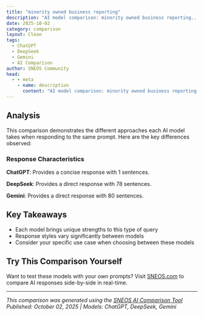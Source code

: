 ```yaml
---
title: "minority owned business reporting"
description: "AI model comparison: minority owned business reporting..."
date: 2025-10-02
category: comparison
layout: Clean
tags:
  - ChatGPT
  - DeepSeek
  - Gemini
  - AI Comparison
author: SNEOS Community
head:
  - - meta
    - name: description
      content: "AI model comparison: minority owned business reporting..."
---
```


<ChatComparison
  title="minority owned business reporting"
  prompt="minority owned business reporting"
  :responses='{
    "ChatGPT": "Error calling OpenAI API.",
    "DeepSeek": "Of course. \u0022Minority-owned business reporting\u0022 refers to the process of documenting, tracking, and analyzing data related to businesses owned by individuals from historically underrepresented groups.\n\nThis is a critical function for corporations, government agencies, and the businesses themselves. Here\u2019s a comprehensive breakdown of what it entails, why it\u0027s important, and how it works.\n\n---\n\n### 1. What is a Minority-Owned Business?\n\nA Minority-Owned Business is typically defined as a company that is at least 51% owned, operated, and controlled by one or more individuals who are part of a recognized minority group. In the United States, the primary classifications are:\n\n*   **Black or African American**\n*   **Hispanic or Latino**\n*   **Asian-American**\n*   **Native American or Alaska Native**\n*   **Native Hawaiian or Other Pacific Islander**\n\n**Key Certification:** To be formally recognized for reporting and procurement purposes, businesses often seek certification from an official authority. The most common certifying bodies are:\n*   **National:** National Minority Supplier Development Council (NMSDC) - for corporate supply chains.\n*   **Government:** Small Business Administration (SBA) 8(a) Business Development Program - for federal contracts.\n*   **State and Local:** Many states, cities, and regional organizations have their own certification programs.\n\n---\n\n### 2. Why is Minority-Owned Business Reporting Important?\n\nReporting on this data serves several crucial purposes for different stakeholders.\n\n#### For Corporations \u0026 Government Agencies:\n*   **Tracking Diversity, Equity, and Inclusion (DEI) Goals:** Companies set public goals for spending with diverse suppliers. Reporting is essential to measure progress and demonstrate commitment to stakeholders.\n*   **Compliance:** Some federal, state, and local laws (e.g., Executive Orders, public utility regulations) mandate or encourage sourcing from minority-owned businesses. Reporting proves compliance.\n*   **Risk Management and Reputation:** Strong reporting showcases a commitment to economic equity, which enhances brand reputation and mitigates risks associated with a lack of diversity.\n*   **Supply Chain Innovation:** Diversifying the supply chain introduces new perspectives, fosters innovation, and can increase competitiveness.\n\n#### For Minority-Owned Businesses:\n*   **Access to Opportunities:** Certification and reporting make these businesses visible to large corporations and government entities actively seeking diverse suppliers.\n*   **Economic Empowerment:** It channels capital into underrepresented communities, promoting wealth creation and economic development.\n*   **Network and Development:** Many programs linked to reporting offer mentorship, networking, and business development resources.\n\n---\n\n### 3. What is Typically Reported? (The Key Metrics)\n\nReporting goes beyond a simple count of suppliers. Key metrics include:\n\n*   **Spend:** The total dollar amount spent with Minority-Owned Businesses.\n    *   **Tier 1 Spend:** Direct spend with certified diverse suppliers.\n    *   **Tier 2 Spend:** Spend with your prime suppliers (Tier 1) that they, in turn, spend with diverse suppliers. This encourages the entire supply chain to diversify.\n*   **Number of Suppliers:** The count of active, certified Minority-Owned suppliers.\n*   **Supplier Diversity as a Percentage of Total Spend:** This is a critical benchmark (e.g., \u00225% of our total procurement budget is spent with minority-owned firms\u0022).\n*   **Supplier Retention \u0026 Growth:** Tracking how long you work with these suppliers and if your spend with them is increasing.\n*   **Breakdown by Minority Group:** Reporting spend and count for each specific ethnic group (e.g., Black-owned, Hispanic-owned, etc.).\n\n---\n\n### 4. The Reporting Process: A Step-by-Step Overview\n\n1.  **Commitment \u0026 Goal Setting:** Leadership commits to a supplier diversity program and sets specific, measurable goals.\n2.  **Supplier Identification \u0026 Certification:** Actively seeking out and requiring suppliers to provide proof of their minority-owned certification (e.g., NMSDC certificate).\n3.  **Data Collection:** Using procurement software, ERP systems (like SAP or Oracle), and dedicated supplier diversity platforms to collect spend data linked to certified suppliers.\n4.  **Data Validation \u0026 Cleansing:** Ensuring the data is accurate, that suppliers are still certified, and that spend is correctly categorized. This is often the most challenging step.\n5.  **Analysis \u0026 Reporting:** Compiling the data into reports, dashboards, and scorecards. This involves calculating the key metrics mentioned above.\n6.  **Internal \u0026 External Communication:**\n    *   **Internally:** Sharing progress with leadership, DEI councils, and procurement teams.\n    *   **Externally:** Publishing an annual Supplier Diversity Report, reporting to regulatory bodies, and including data in ESG (Environmental, Social, and Governance) reports.\n\n---\n\n### 5. Common Challenges in Reporting\n\n*   **Data Silos:** Spend data is often scattered across different departments and systems, making consolidation difficult.\n*   **Manual Processes:** Relying on spreadsheets and manual data entry is time-consuming and prone to error.\n*   **Supplier Onboarding:** Getting suppliers to understand the certification process and provide the necessary documentation can be a hurdle.\n*   **Tier 2 Reporting:** Tracking spend through your Tier 1 suppliers requires their cooperation and robust data-sharing processes.\n*   **Maintaining Accurate Data:** Supplier certifications expire, and company ownership can change, requiring constant data validation.\n\n### Best Practices for Effective Reporting\n\n1.  **Secure Executive Sponsorship:** Success depends on commitment from the top.\n2.  **Leverage Technology:** Invest in a dedicated supplier diversity management platform that can integrate with your ERP system to automate data collection and reporting.\n3.  **Integrate with Procurement:** Embed diversity questions and requirements directly into the sourcing and procurement lifecycle.\n4.  **Focus on Relationships:** Go beyond reporting. Mentor minority-owned businesses and help them build capacity to become successful long-term partners.\n5.  **Be Transparent:** Honestly report both successes and shortcomings. This builds credibility.\n\nIn summary, minority-owned business reporting is a strategic business practice that moves beyond compliance to drive meaningful economic inclusion, innovation, and corporate social responsibility.",
    "Gemini": "Okay, let\u0027s break down the topic of \u0022minority-owned business reporting.\u0022  This involves several aspects, including:\n\n**1.  Why Minority-Owned Business Reporting Matters:**\n\n*   **Tracking Progress:**  Reporting helps track the growth and success of minority-owned businesses.  This data can be used to understand if programs and policies designed to support these businesses are effective.\n*   **Identifying Disparities:**  Data collection can reveal disparities in access to capital, contracts, and other resources that may hinder the success of minority-owned businesses.\n*   **Informing Policy:**  Reports can inform policymakers about the needs and challenges faced by minority-owned businesses, leading to more targeted and effective support.\n*   **Promoting Diversity and Inclusion:**  Reporting increases awareness of the contributions of minority-owned businesses and promotes a more inclusive business environment.\n*   **Accountability:** Reporting holds organizations (government, corporations) accountable for their commitments to supporting minority-owned businesses.\n\n**2.  Who Needs to Report (or is likely to report):**\n\n*   **Government Agencies:**\n    *   **Federal:** Agencies like the Small Business Administration (SBA), the Minority Business Development Agency (MBDA), and other federal departments are required to track and report on their contracting and grant activities with minority-owned businesses.  They also often publish overall statistics on minority business ownership.\n    *   **State and Local:**  Many state and local governments have similar requirements to track and report on their spending with minority-owned businesses.\n*   **Corporations (Especially Large Ones):**\n    *   **Supplier Diversity Programs:** Companies with supplier diversity programs often report on the amount of business they do with minority-owned suppliers.  This is driven by a desire to meet corporate social responsibility goals, respond to customer demands for diversity, and sometimes fulfill contractual obligations with government entities.\n    *   **Public Reporting:**  Some publicly traded companies may include information about their supplier diversity efforts in their annual reports or sustainability reports.\n*   **Non-Profit Organizations:**\n    *   Some non-profits that receive government funding or have a mission focused on economic development may be required to report on their support of minority-owned businesses.\n*   **Minority-Owned Businesses Themselves:**\n    *   **Certification:** To be recognized as a minority-owned business and benefit from related programs, businesses often need to self-report information and become certified by a recognized agency (see section on certification).\n    *   **Surveys and Data Collection:**  Government agencies and research organizations may conduct surveys to gather data on minority-owned businesses.\n\n**3.  What Information is Typically Reported:**\n\n*   **Business Demographics:**\n    *   **Owner\u0027s Ethnicity/Race:**  This is the primary defining characteristic.  Common categories include: African American/Black, Hispanic/Latino, Asian American, Native American/Alaska Native, Native Hawaiian/Pacific Islander.\n    *   **Gender:**  Whether the business is also women-owned.\n    *   **Veteran Status:**  Whether the business is also veteran-owned.\n    *   **Disability Status:**  Whether the business is also owned by a person with a disability.\n*   **Business Information:**\n    *   **Industry (NAICS Code):**  The type of business.\n    *   **Revenue:**  Annual sales or income.\n    *   **Number of Employees:**  Full-time and part-time employees.\n    *   **Location:**  City, state, zip code.\n    *   **Years in Operation:**  How long the business has been operating.\n*   **Financial Data (Often in aggregate, especially for government/corporate reporting):**\n    *   **Contract Dollars Awarded:**  The amount of money spent with minority-owned businesses.\n    *   **Loans and Grants Received:**  The amount of funding provided to minority-owned businesses.\n*   **Challenges Faced:**\n    *   Access to capital\n    *   Access to markets\n    *   Access to training and technical assistance\n    *   Discrimination\n\n**4.  How Reporting is Done:**\n\n*   **Online Portals:**  Many government agencies and corporations use online portals for suppliers to register and report information.\n*   **Surveys:**  Statistical agencies conduct surveys to collect data on business ownership.  Examples include the U.S. Census Bureau\u0027s Annual Business Survey (ABS).\n*   **Direct Submission:**  In some cases, businesses may need to submit reports directly to government agencies or corporations.\n*   **Third-Party Reporting:**  Organizations may use third-party platforms to manage their supplier diversity programs and generate reports.\n\n**5.  Certification:**\n\n*   **Purpose:** Certification verifies that a business meets the criteria to be considered minority-owned.  This is often required to participate in supplier diversity programs and access set-aside contracts.\n*   **Certifying Agencies:**\n    *   **National Minority Supplier Development Council (NMSDC):**  A leading non-profit organization that certifies minority-owned businesses.  Their certification is widely recognized by corporations.\n    *   **U.S. Small Business Administration (SBA):**  The SBA offers several certification programs, including the 8(a) Business Development program for socially and economically disadvantaged businesses.\n    *   **State and Local Governments:**  Many state and local governments have their own certification programs.\n*   **Requirements:**  Typically, the business must be at least 51% owned, controlled, and operated by a minority individual or group.  They\u0027ll need to provide documentation to prove their eligibility.\n\n**6.  Challenges in Reporting:**\n\n*   **Data Accuracy:**  Ensuring that the data collected is accurate and reliable can be a challenge.\n*   **Self-Reporting Bias:**  Businesses may be hesitant to self-report negative information.\n*   **Consistency:**  Definitions of \u0022minority-owned\u0022 can vary across different programs and agencies.\n*   **Administrative Burden:**  Reporting can be time-consuming and costly for both businesses and organizations.\n*   **Reaching Underserved Communities:**  Ensuring that data is collected from all segments of the minority business community can be difficult.\n\n**7.  Resources:**\n\n*   **U.S. Small Business Administration (SBA):** [https://www.sba.gov/](https://www.sba.gov/)\n*   **Minority Business Development Agency (MBDA):** [https://www.mbda.gov/](https://www.mbda.gov/)\n*   **National Minority Supplier Development Council (NMSDC):** [https://www.nmsdc.org/](https://www.nmsdc.org/)\n*   **U.S. Census Bureau:**  [https://www.census.gov/](https://www.census.gov/) (For data on business ownership)\n\n**In summary,** minority-owned business reporting is a vital tool for promoting economic equity and inclusion.  It involves collecting, analyzing, and disseminating data on the performance and challenges of minority-owned businesses.  The specific reporting requirements and processes vary depending on the reporting entity and the purpose of the reporting.\n"
  }'
  published-date="13:33"
/>

## Analysis

This comparison demonstrates the different approaches each AI model takes when responding to the same prompt. Here are the key differences observed:

### Response Characteristics

**ChatGPT**: Provides a concise response with 1 sentences. 

**DeepSeek**: Provides a direct response with 78 sentences. 

**Gemini**: Provides a direct response with 80 sentences. 

## Key Takeaways

- Each model brings unique strengths to this type of query
- Response styles vary significantly between models
- Consider your specific use case when choosing between these models

## Try This Comparison Yourself

Want to test these models with your own prompts? Visit [SNEOS.com](https://sneos.com) to compare AI responses side-by-side in real-time.

---

*This comparison was generated using the [SNEOS AI Comparison Tool](https://sneos.com)*
*Published: October 02, 2025 | Models: ChatGPT, DeepSeek, Gemini*
